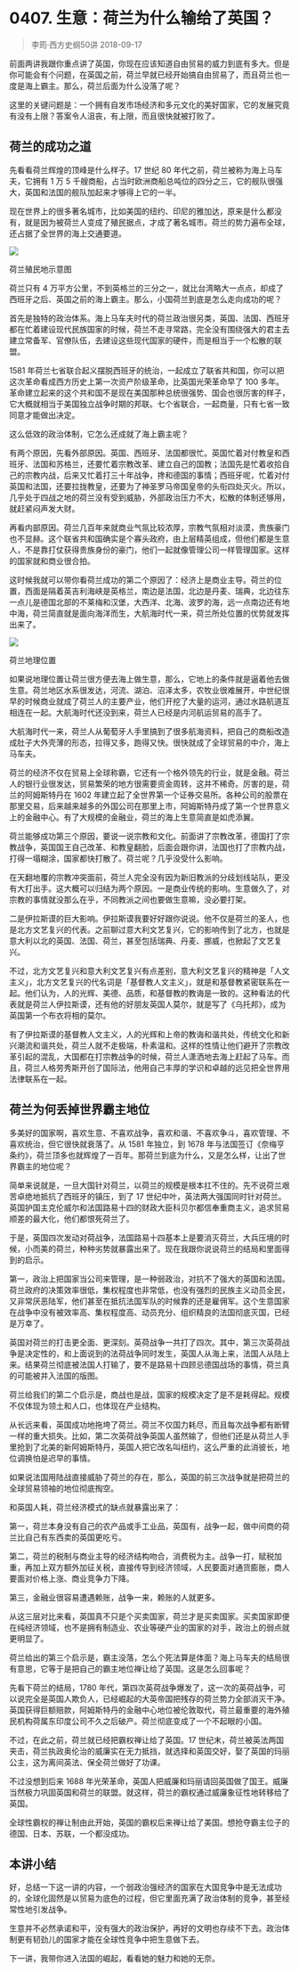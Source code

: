 # 0407. 生意：荷兰为什么输给了英国？
> 李筠·西方史纲50讲
2018-09-17

前面两讲我跟你重点讲了英国，你现在应该知道自由贸易的威力到底有多大。但是你可能会有个问题，在英国之前，荷兰早就已经开始搞自由贸易了，而且荷兰也一度是海上霸主。那么，荷兰后面为什么没落了呢？

这里的关键问题是：一个拥有自发市场经济和多元文化的美好国家，它的发展究竟有没有上限？答案令人沮丧，有上限，而且很快就被打败了。

## 荷兰的成功之道
先看看荷兰辉煌的顶峰是什么样子。17 世纪 80 年代之前，荷兰被称为海上马车夫，它拥有 1 万 5 千艘商船，占当时欧洲商船总吨位的四分之三，它的舰队很强大，英国和法国的舰队加起来才够得上它的一半。

现在世界上的很多著名城市，比如美国的纽约、印尼的雅加达，原来是什么都没有，就是因为被荷兰人变成了殖民据点，才成了著名城市。荷兰的势力遍布全球，还占据了全世界的海上交通要道。

![](https://raw.githubusercontent.com/dalong0514/selfstudy/master/图片链接/历史/2018007.jpg)

荷兰殖民地示意图

荷兰只有 4 万平方公里，不到英格兰的三分之一，就比台湾略大一点点，却成了西班牙之后、英国之前的海上霸主。那么，小国荷兰到底是怎么走向成功的呢？

首先是独特的政治体系。海上马车夫时代的荷兰政治很另类，英国、法国、西班牙都在忙着建设现代民族国家的时候，荷兰不走寻常路，完全没有围绕强大的君主去建立常备军、官僚队伍，去建设这些现代国家的硬件，而是相当于一个松散的联盟。

1581 年荷兰七省联合起义摆脱西班牙的统治，一起成立了联省共和国，你可以把这次革命看成西方历史上第一次资产阶级革命，比英国光荣革命早了 100 多年。革命建立起来的这个共和国不是现在美国那种总统很强势、国会也很厉害的样子，它大概就相当于美国独立战争时期的邦联。七个省联合，一起商量，只有七省一致同意才能做出决定。

这么低效的政治体制，它怎么还成就了海上霸主呢？

有两个原因，先看外部原因。英国、西班牙、法国都很忙。英国忙着对付教皇和西班牙、法国和苏格兰，还要忙着宗教改革、建立自己的国教；法国先是忙着收拾自己的宗教内战，后来又忙着打三十年战争，搀和德国的事情；西班牙呢，忙着对付英国和法国，还要拉拢教皇，还要为了神圣罗马帝国皇帝的头衔四处灭火。所以，几乎处于四战之地的荷兰没有受到威胁，外部政治压力不大，松散的体制还够用，就赶紧闷声发大财。

再看内部原因。荷兰几百年来就商业气氛比较浓厚，宗教气氛相对淡漠，贵族豪门也不显赫。这个联省共和国确实是个寡头政府，由上层精英组成，但他们都是生意人，不是靠打仗获得贵族身份的豪门，他们一起就像管理公司一样管理国家。这样的国家就和商业很合拍。

这时候我就可以带你看荷兰成功的第二个原因了：经济上是商业主导。荷兰的位置，西面是隔着英吉利海峡是英格兰，南边是法国，北边是丹麦、瑞典，北边往东一点儿是德国北部的不莱梅和汉堡，大西洋、北海、波罗的海，远一点南边还有地中海，荷兰简直就是面向海洋而生，大航海时代一来，荷兰所处位置的优势就发挥出来了。

![](https://raw.githubusercontent.com/dalong0514/selfstudy/master/图片链接/历史/2018008.jpg)

荷兰地理位置

如果说地理位置让荷兰很方便去海上做生意，那么，它地上的条件就是逼着他去做生意。荷兰地区水系很发达，河流、湖泊、沼泽太多，农牧业很难展开，中世纪很早的时候商业就成了荷兰人的主要产业，他们开挖了大量的运河，通过水路航道互相连在一起。大航海时代还没到来，荷兰人已经是内河航运贸易的高手了。

大航海时代一来，荷兰人从葡萄牙人手里搞到了很多航海资料，把自己的商船改造成肚子大外壳薄的形态，拉得又多，跑得又快。很快就成了全球贸易的中介，海上马车夫。

荷兰的经济不仅在贸易上全球称霸，它还有一个格外领先的行业，就是金融。荷兰人的银行业很发达，贸易繁荣的地方很需要资金周转，这并不稀奇。厉害的是，荷兰的阿姆斯特丹在 1602 年建立起了全世界第一个证券交易所。各种公司的股票在那里交易，后来越来越多的外国公司在那里上市，阿姆斯特丹成了第一个世界意义上的金融中心。有了大规模的金融业，荷兰的海上生意简直是如虎添翼。

荷兰能够成功第三个原因，要说一说宗教和文化。前面讲了宗教改革，德国打了宗教战争，英国国王自己改革、和教皇翻脸，后面会跟你讲，法国也打了宗教内战，打得一塌糊涂，国家都快打散了。荷兰呢？几乎没受什么影响。

在天翻地覆的宗教冲突面前，荷兰人完全没有因为新旧教派的分歧划线站队，更没有大打出手。这大概可以归结为两个原因。一是商业传统的影响。生意做久了，对宗教的事情就没那么在乎，不同教派之间也要做生意嘛，没必要打架。

二是伊拉斯谟的巨大影响。伊拉斯谟我要好好跟你说说。他不仅是荷兰的圣人，也是北方文艺复兴的代表。之前聊过意大利文艺复兴，它的影响传到了北方，也就是意大利以北的英国、法国、荷兰，甚至包括瑞典、丹麦、挪威，也掀起了文艺复兴。

不过，北方文艺复兴和意大利文艺复兴有点差别，意大利文艺复兴的精神是「人文主义」，北方文艺复兴的代名词是「基督教人文主义」，就是和基督教紧密联系在一起。他们认为，人的光辉、美德、品质，和基督教的教诲是一致的。这种看法的代表就是荷兰人伊拉斯谟，还有他的好朋友英国人莫尔，就是写了《乌托邦》，成为英国第一个布衣将相的莫尔。

有了伊拉斯谟的基督教人文主义，人的光辉和上帝的教诲和谐共处，传统文化和新兴潮流和谐共处，荷兰人就不走极端，朴素温和。这样的性情让他们避开了宗教改革引起的混乱，大国都在打宗教战争的时候，荷兰人潇洒地去海上赶起了马车。而且，荷兰人格劳秀斯开创了国际法，他用自己丰厚的学识和卓越的远见把全世界用法律联系在一起。

## 荷兰为何丢掉世界霸主地位
多美好的国家啊，喜欢生意、不喜欢战争，喜欢和谐、不喜欢争斗，喜欢管理、不喜欢统治，但它很快就衰落了。从 1581 年独立，到 1678 年与法国签订《奈梅亨条约》，荷兰顶多也就辉煌了一百年。那荷兰到底为什么，又是怎么样，让出了世界霸主的地位呢？

简单来说就是，一旦大国针对荷兰，以荷兰的规模是根本扛不住的。先不说荷兰艰苦卓绝地抵抗了西班牙的镇压，到了 17 世纪中叶，英法两大强国同时针对荷兰。英国护国主克伦威尔和法国路易十四的财政大臣科贝尔都信奉重商主义，追求贸易顺差的最大化，他们都恨死荷兰了。

于是，英国四次发动对荷战争，法国路易十四基本上是要消灭荷兰，大兵压境的时候，小而美的荷兰，种种劣势就暴露出来了。现在我跟你说说荷兰的结局和里面得到的启示。

第一，政治上把国家当公司来管理，是一种弱政治，对抗不了强大的英国和法国。荷兰政府的决策效率很低，集权程度也非常低，也没有强烈的民族主义动员全民，又非常厌恶陆军，他们甚至在抵抗法国军队的时候靠的还是雇佣军。这个生意国家在战争中没有被效率高、集权程度高、动员充分、组织精良的法国彻底灭国，已经是万幸了。

英国对荷兰的打击更全面、更深刻。英荷战争一共打了四次。其中，第三次英荷战争是决定性的，和上面说到的法荷战争同时发生，英国人从海上来，法国人从陆上来。结果荷兰彻底被法国人打输了，要不是路易十四顾忌德国战场的事情，荷兰真的可能被并入法国的版图。

荷兰给我们的第二个启示是，商战也是战，国家的规模决定了是不是耗得起。规模不仅体现为领土和人口，也体现在产业结构。

从长远来看，英国成功地拖垮了荷兰。荷兰不仅国力耗尽，而且每次战争都有断臂一样的重大损失。比如，第二次英荷战争英国人虽然输了，但他们还是从荷兰人手里抢到了北美的新阿姆斯特丹，英国人把它改名叫纽约，这么严重的此消彼长，地位调换怕是迟早的事情。

如果说法国用陆战直接威胁了荷兰的存在，那么，英国的前三次战争就是把荷兰的全球贸易领袖的地位彻底掏空。

和英国人耗，荷兰经济模式的缺点就暴露出来了：

第一，荷兰本身没有自己的农产品或手工业品，英国有，战争一起，做中间商的荷兰比自己有东西卖的英国更吃亏。

第二，荷兰的税制与商业主导的经济结构吻合，消费税为主。战争一打，赋税加重，再加上双方额外加征关税，直接传导到经济领域，人民要面对通货膨胀，商人要面对价格上涨、商业竞争力下降。

第三，金融业很容易遭遇赖账，战争一来，赖账的人就更多。

从这三层对比来看，英国真不只是个买卖国家，荷兰才是买卖国家。买卖国家即便在纯经济领域，也不是拥有制造业、农业等硬产业的国家的对手，政治上的弱点就更明显了。

荷兰给出的第三个启示是，霸主没落，怎么个死法算是体面？海上马车夫的结局很有意思，它等于是把自己的霸主地位禅让给了英国。这是怎么回事呢？

先看下荷兰的结局，1780 年代，第四次英荷战争爆发了，这一次的英荷战争，可以说完全是英国人欺负人，已经崛起的大英帝国把残存的荷兰势力全部消灭干净。英国获得巨额赔款，阿姆斯特丹的金融中心地位被伦敦取代，荷兰最重要的海外殖民机构荷属东印度公司不久之后破产。荷兰彻底变成了一个不起眼的小国。

不过，在此之前，荷兰就已经把霸权禅让给了英国。17 世纪末，荷兰被英法两国夹击，荷兰执政奥伦治的威廉实在无力抵挡，就选择和英国交好，娶了英国的玛丽公主，这为离间英法、保全荷兰做好了功课。

不过没想到后来 1688 年光荣革命，英国人把威廉和玛丽请回英国做了国王。威廉当然极力巩固英国和荷兰的联盟。就这样，荷兰的霸权通过威廉象征性地转移给了英国。

全球性霸权的禅让制由此开始，英国的霸权后来禅让给了美国。想抢夺霸主位子的德国、日本、苏联，一个都没成功。

## 本讲小结
好，总结一下这一讲的内容，一个弱政治强经济的国家在大国竞争中是无法成功的，全球化固然是以贸易为底色的过程，但它里面充满了政治体制的竞争，甚至经常性地引发战争。

生意并不必然承诺和平，没有强大的政治保护，再好的文明也存续不下去。政治体制更有韧劲儿的国家才能在全球性竞争中把生意做下去。

下一讲，我带你进入法国的崛起，看看她的魅力和她的无奈。


